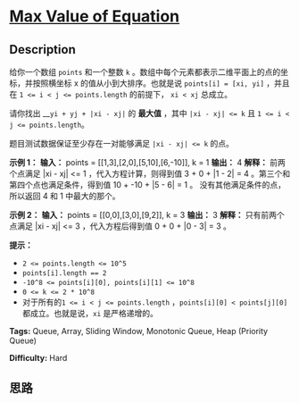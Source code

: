 # [Max Value of Equation][title]

## Description

给你一个数组 `points` 和一个整数 `k` 。数组中每个元素都表示二维平面上的点的坐标，并按照横坐标 x 的值从小到大排序。也就是说
`points[i] = [xi, yi]` ，并且在 `1 <= i < j <= points.length` 的前提下， `xi < xj` 总成立。

请你找出 __`yi + yj + |xi - xj|` 的 **最大值** ，其中 `|xi - xj| <= k` 且 `1 <= i < j <=
points.length`。

题目测试数据保证至少存在一对能够满足 `|xi - xj| <= k` 的点。



**示例 1：**
            **输入：** points = [[1,3],[2,0],[5,10],[6,-10]], k = 1    **输出：** 4    **解释：** 前两个点满足 |xi - xj| <= 1 ，代入方程计算，则得到值 3 + 0 + |1 - 2| = 4 。第三个和第四个点也满足条件，得到值 10 + -10 + |5 - 6| = 1 。    没有其他满足条件的点，所以返回 4 和 1 中最大的那个。

**示例 2：**
            **输入：** points = [[0,0],[3,0],[9,2]], k = 3    **输出：** 3    **解释：** 只有前两个点满足 |xi - xj| <= 3 ，代入方程后得到值 0 + 0 + |0 - 3| = 3 。    



**提示：**

  * `2 <= points.length <= 10^5`
  * `points[i].length == 2`
  * `-10^8 <= points[i][0], points[i][1] <= 10^8`
  * `0 <= k <= 2 * 10^8`
  * 对于所有的`1 <= i < j <= points.length` ，`points[i][0] < points[j][0]` 都成立。也就是说，`xi` 是严格递增的。


**Tags:** Queue, Array, Sliding Window, Monotonic Queue, Heap (Priority Queue)

**Difficulty:** Hard

## 思路

[title]: https://leetcode-cn.com/problems/max-value-of-equation
